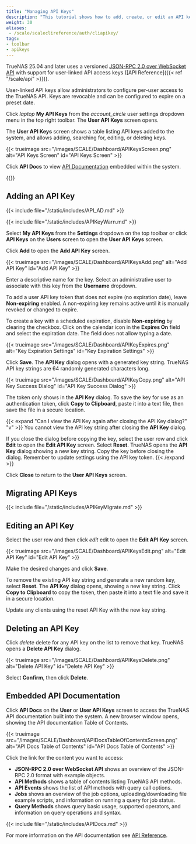 ```yaml
---
title: "Managing API Keys"
description: "This tutorial shows how to add, create, or edit an API key in TrueNAS and access API Documentation."
weight: 30
aliases:
 - /scale/scaleclireference/auth/cliapikey/
tags:
- toolbar
- apikeys
---
```


TrueNAS 25.04 and later uses a versioned [JSON-RPC 2.0 over WebSocket API](https://api.truenas.com) with support for user-linked API access keys ([API Reference]({{< ref "/scale/api" >}})).

User-linked API keys allow administrators to configure per-user access to the TrueNAS API.
Keys are revocable and can be configured to expire on a preset date.

Click <i class="material-icons" aria-hidden="true" title="laptop" style="vertical-align: top;">laptop</i> **My API Keys** from the <i class="material-icons" aria-hidden="true">account_circle</i> user settings dropdown menu in the top right toolbar.
The **User API Keys** screen opens.

The **User API Keys** screen shows a table listing API keys added to the system, and allows adding, searching for, editing, or deleting keys.

{{< trueimage src="/images/SCALE/Dashboard/APIKeysScreen.png" alt="API Keys Screen" id="API Keys Screen" >}}

Click **API Docs** to view [API Documentation](#api-documentation) embedded within the system.

{{<include file="/static/includes/addcolumnorganizer.md">}}
<!-- Comment out until ready to release TNC information
## TrueNAS Connect API Keys

TrueNAS Connect automatically creates an API key when you register your system in the TrueNAS Connect service. This key, shown on the **User API Key** screen, is used for authentication between the TrueNAS system and the TrueNAS Connect service.

{{< trueimage src="/images/SCALE/Dashboard/APIKeysScreenWithTNCKeys.png" alt="TrueNAS Connect API Keys" id="TrueNAS Connect API Keys" >}}

There are instances where you might see more than one *tnc* key listed.

If you delete a *tnc* API key, the TrueNAS Connect prompts you to re-authenticate the next time you connect to the service.
-->

## Adding an API Key

{{< include file="/static/includes/API_AD.md" >}}

{{< include file="/static/includes/APIKeyWarn.md" >}}

Select **My API Keys** from the **Settings** dropdown on the top toolbar or click **API Keys** on the **Users** screen to open the **User API Keys** screen.

Click **Add** to open the **Add API Key** screen.

{{< trueimage src="/images/SCALE/Dashboard/APIKeysAdd.png" alt="Add API Key" id="Add API Key" >}}

Enter a descriptive name for the key.
Select an administrative user to associate with this key from the **Username** dropdown.

To add a user API key token that does not expire (no expiration date), leave **Non-expiring** enabled.
A non-expiring key remains active until it is manually revoked or changed to expire.

To create a key with a scheduled expiration, disable **Non-expiring** by clearing the checkbox.
Click on the calendar icon in the **Expires On** field and select the expiration date. The field does not allow typing a date.

{{< trueimage src="/images/SCALE/Dashboard/APIKeyExpires.png" alt="Key Expiration Settings" id="Key Expiration Settings" >}}

Click **Save**. The **API Key** dialog opens with a generated key string.
TrueNAS API key strings are 64 randomly generated characters long.

{{< trueimage src="/images/SCALE/Dashboard/APIKeyCopy.png" alt="API Key Success Dialog" id="API Key Success Dialog" >}}

The token only shows in the **API Key** dialog.
To save the key for use as an authentication token, click **Copy to Clipboard**, paste it into a text file, then save the file in a secure location.

{{< expand "Can I view the API Key again after closing the API Key dialog?" "v" >}}
You cannot view the API key string after closing the **API Key** dialog.

If you close the dialog before copying the key, select the user row and click **Edit** to open the **Edit API Key** screen.
Select **Reset**. TrueNAS opens the **API Key** dialog showing a new key string. Copy the key before closing the dialog.
Remember to update settings using the API key token.
{{< /expand >}}

Click **Close** to return to the **User API Keys** screen.

## Migrating API Keys

{{< include file="/static/includes/APIKeyMigrate.md" >}}

## Editing an API Key

Select the user row and then click <i class="material-icons" aria-hidden="true" title="Edit">edit</i> edit to open the **Edit API Key** screen.

{{< trueimage src="/images/SCALE/Dashboard/APIKeysEdit.png" alt="Edit API Key" id="Edit API Key" >}}

Make the desired changes and click **Save**.

To remove the existing API key string and generate a new random key, select **Reset**.
The **API Key** dialog opens, showing a new key string.
Click **Copy to Clipboard** to copy the token, then paste it into a text file and save it in a secure location.

Update any clients using the reset API Key with the new key string.

## Deleting an API Key

Click <i class="material-icons" aria-hidden="true" title="Delete">delete</i> delete for any API key on the list to remove that key.
TrueNAS opens a **Delete API Key** dialog.

{{< trueimage src="/images/SCALE/Dashboard/APIKeysDelete.png" alt="Delete API Key" id="Delete API Key" >}}

Select **Confirm**, then click **Delete**.

## Embedded API Documentation

Click **API Docs** on the **User** or **User API Keys** screen to access the TrueNAS API documentation built into the system.
A new browser window opens, showing the API documentation Table of Contents.

{{< trueimage src="/images/SCALE/Dashboard/APIDocsTableOfContentsScreen.png" alt="API Docs Table of Contents" id="API Docs Table of Contents" >}}

Click the link for the content you want to access:
* **JSON-RPC 2.0 over WebSocket API** shows an overview of the JSON-RPC 2.0 format with example objects.
* **API Methods** shows a table of contents listing TrueNAS API methods.
* **API Events** shows the list of API methods with query call options.
* **Jobs** shows an overview of the job options, uploading/downloading file example scripts, and information on running a query for job status.
* **Query Methods** shows query basic usage, supported operators, and information on query operations and syntax.

{{< include file="/static/includes/APIDocs.md" >}}

For more information on the API documentation see [API Reference](https://www.truenas.com/docs/scale/api/).
